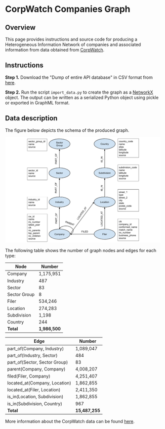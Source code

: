 # CorpWatch Companies Graph

## Overview

This page provides instructions and source code for producing a Heterogeneous Information Network of companies and associated information from data obtained from [CorpWatch](https://corpwatch.org/).

## Instructions

**Step 1.** Download the "Dump of entire API database" in CSV format from [here](http://api.corpwatch.org/).

**Step 2.** Run the script `import_data.py` to create the graph as a [NetworkX](https://networkx.github.io/) object. The output can be written as a serialized Python object using pickle or exported in GraphML format.

## Data description

The figure below depicts the schema of the produced graph.

![alt text](Corpwatch_Schema.png)

The following table shows the number of graph nodes and edges for each type:

| Node | Number |
| --- | --- |
| Company | 1,175,951 |
| Industry | 487 |
| Sector | 83 |
| Sector Group | 8 |
| Filer | 534,246 |
| Location | 274,283 |
| Subdivision | 1,198 |
| Country | 244 |
| **Total** | **1,986,500** |

| Edge | Number |
| --- | --- |
| part_of(Company, Industry) | 1,089,047 |
| part_of(Industry, Sector) | 484 |
| part_of(Sector, Sector Group) | 83 |
| parent(Company, Company) | 4,008,207 |
| filed(Filer, Company) | 4,251,407 |
| located_at(Company, Location) | 1,862,855 |
| located_at(Filer, Location) | 2,411,350 |
| is_in(Location, Subdivision) | 1,862,855 |
| is_in(Subdivision, Country) | 967 |
| **Total** | **15,487,255** |

More information about the CorpWatch data can be found [here](http://api.corpwatch.org/documentation/faq.html).




